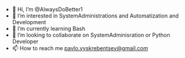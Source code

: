 - 👋 Hi, I’m @AlwaysDoBetter1
- 👀 I’m interested in SystemAdministrations and Automatization and Development
- 🌱 I’m currently learning Bash
- 💞️ I’m looking to collaborate on SystemAdminisration or Python Developer
- 📫 How to reach me pavlo.vyskrebentsev@gmail.com

<!---
AlwaysDoBetter1/AlwaysDoBetter1 is a ✨ special ✨ repository because its `README.md` (this file) appears on your GitHub profile.
You can click the Preview link to take a look at your changes.
--->
